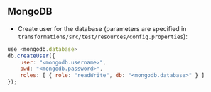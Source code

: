 ## MongoDB
- Create user for the database (parameters are specified in `transformations/src/test/resources/config.properties`):
```js
use <mongodb.database>
db.createUser({
    user: "<mongodb.username>",
    pwd: "<mongodb.password>",
    roles: [ { role: "readWrite", db: "<mongodb.database>" } ]
});
```
